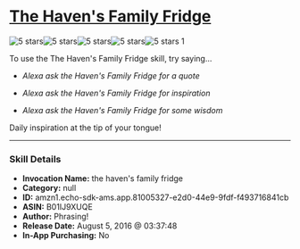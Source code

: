 # [The Haven's Family Fridge](http://alexa.amazon.com/#skills/amzn1.echo-sdk-ams.app.81005327-e2d0-44e9-9fdf-f493716841cb)
![5 stars](../../images/ic_star_black_18dp_1x.png)![5 stars](../../images/ic_star_black_18dp_1x.png)![5 stars](../../images/ic_star_black_18dp_1x.png)![5 stars](../../images/ic_star_black_18dp_1x.png)![5 stars](../../images/ic_star_black_18dp_1x.png) 1

To use the The Haven's Family Fridge skill, try saying...

* *Alexa ask the Haven's Family Fridge for a quote*

* *Alexa ask the Haven's Family Fridge for inspiration*

* *Alexa ask the Haven's Family Fridge for some wisdom*

Daily inspiration at the tip of your tongue!

***

### Skill Details

* **Invocation Name:** the haven's family fridge
* **Category:** null
* **ID:** amzn1.echo-sdk-ams.app.81005327-e2d0-44e9-9fdf-f493716841cb
* **ASIN:** B01IJ9XUQE
* **Author:** Phrasing!
* **Release Date:** August 5, 2016 @ 03:37:48
* **In-App Purchasing:** No
